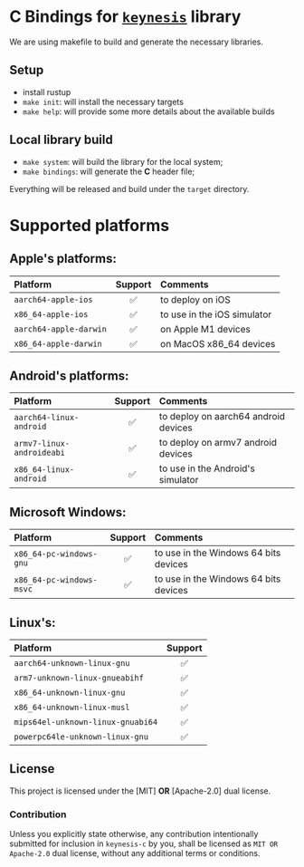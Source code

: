 # C Bindings for [`keynesis`] library

We are using makefile to build and generate the necessary libraries.

## Setup

* install rustup
* `make init`: will install the necessary targets
* `make help`: will provide some more details about the available builds

## Local library build

* `make system`: will build the library for the local system;
* `make bindings`: will generate the **C** header file;

Everything will be released and build under the `target` directory.

# Supported platforms

## Apple's platforms:

| Platform | Support | Comments |
|:---------|:-------:|:---------|
| `aarch64-apple-ios` | ✅ | to deploy on iOS |
| `x86_64-apple-ios` | ✅ | to use in the iOS simulator |
| `aarch64-apple-darwin` | ✅ | on Apple M1 devices |
| `x86_64-apple-darwin` | ✅ | on MacOS x86_64 devices |

## Android's platforms:

| Platform | Support | Comments |
|:---------|:-------:|:---------|
| `aarch64-linux-android` | ✅ | to deploy on aarch64 android devices |
| `armv7-linux-androideabi` | ✅ | to deploy on armv7 android devices |
| `x86_64-linux-android` | ✅ | to use in the Android's simulator |

## Microsoft Windows:

| Platform | Support | Comments |
|:---------|:-------:|:---------|
| `x86_64-pc-windows-gnu` | ✅ | to use in the Windows 64 bits devices |
| `x86_64-pc-windows-msvc` | ✅ | to use in the Windows 64 bits devices |

## Linux's:

| Platform | Support |
|:---------|:-------:|
| `aarch64-unknown-linux-gnu` | ✅ |
| `arm7-unknown-linux-gnueabihf` | ✅ |
| `x86_64-unknown-linux-gnu` | ✅ |
| `x86_64-unknown-linux-musl` | ✅ |
| `mips64el-unknown-linux-gnuabi64` | ✅ |
| `powerpc64le-unknown-linux-gnu` | ✅ |

[`keynesis`]: https://github.com/primetype/keynesis

## License

This project is licensed under the [MIT] **OR** [Apache-2.0] dual license.

### Contribution

Unless you explicitly state otherwise, any contribution intentionally submitted
for inclusion in `keynesis-c` by you, shall be licensed as `MIT OR Apache-2.0` dual
license, without any additional terms or conditions.
 